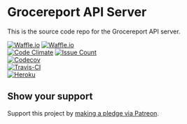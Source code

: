 # Grocereport API Server  

This is the source code repo for the Grocereport API server.  

[![Waffle.io](https://img.shields.io/waffle/label/nothingworksright/grocereport_api.svg?style=flat-square&label=Product%20Backlog%20Items%20Ready)](https://waffle.io/nothingworksright/grocereport_api)
[![Waffle.io](https://img.shields.io/waffle/label/nothingworksright/grocereport_api/in%20progress.svg?style=flat-square&label=Product%20Backlog%20Items%20In%20Progress)](https://waffle.io/nothingworksright/grocereport_api)  
[![Code Climate](https://img.shields.io/codeclimate/github/nothingworksright/grocereport_api.svg?style=flat-square&label=Code%20Review%20GPA)](https://codeclimate.com/github/nothingworksright/grocereport_api)
[![Issue Count](https://img.shields.io/codeclimate/issues/github/nothingworksright/grocereport_api.svg?style=flat-square&label=Code%20Review%20Issues%20Found)](https://codeclimate.com/github/nothingworksright/grocereport_api)  
[![Codecov](https://img.shields.io/codecov/c/github/nothingworksright/grocereport_api.svg?style=flat-square&label=Code%20Test%20Coverage)](https://codecov.io/gh/nothingworksright/grocereport_api)  
[![Travis-CI](https://img.shields.io/travis/nothingworksright/grocereport_api.svg?style=flat-square&label=Travis-CI%20Test%20Build%20Deploy)](https://travis-ci.org/nothingworksright/grocereport_api)  
[![Heroku](http://heroku-badge.herokuapp.com/?app=grocereportapi&style=flat-square&svg=1)](https://www.heroku.com/home)  

## Show your support  

Support this project by [making a pledge via Patreon](https://www.patreon.com/jmg1138).  
